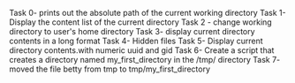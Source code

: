 Task 0- prints out the absolute path of the current working directory
Task 1- Display the content list of the current directory
Task 2 - change working directory to user's home directory
Task 3-  display current directory contents in a long format
Task 4- Hidden files
Task 5- Display current directory contents.with numeric  uuid and gid 
Task 6- Create a script that creates a directory named my_first_directory in the /tmp/ directory
Task 7- moved the file betty from tmp to tmp/my_first_directory
